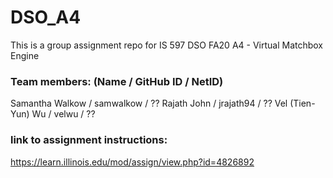# DSO_A4
This is a group assignment repo for IS 597 DSO FA20 A4 - Virtual Matchbox Engine

### Team members: (Name / GitHub ID / NetID)
Samantha Walkow / samwalkow / ??
Rajath John / jrajath94 / ??
Vel (Tien-Yun) Wu / velwu / ??

### link to assignment instructions:
https://learn.illinois.edu/mod/assign/view.php?id=4826892
